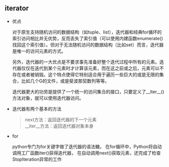 ## iterator
- 优点

  对于原生支持随机访问的数据结构（如tuple、list），迭代器和经典for循环的索引访问相比并无优势，反而丢失了索引值（可以使用内建函数enumerate()找回这个索引值）。但对于无法随机访问的数据结构（比如set）而言，迭代器是唯一的访问元素的方式。

  另外，迭代器的一大优点是不要求事先准备好整个迭代过程中所有的元素。迭代器仅仅在迭代到某个元素时才计算该元素，而在这之前或之后，元素可以不存在或者被销毁。这个特点使得它特别适合用于遍历一些巨大的或是无限的集合，比如几个G的文件，或是斐波那契数列等等。

  迭代器更大的功劳是提供了一个统一的访问集合的接口，只要定义了__iter__()方法对象，就可以使用迭代器访问。

- 迭代器有两个基本的方法

  >next方法：返回迭代器的下一个元素   
\__iter__方法：返回迭代器对象本身

- for

  python专门为for关键字做了迭代器的语法糖。
在for循环中，Python将自动调用工厂函数iter()获得迭代器，
在自动调用next()获取元素，还完成了检查StopIteration异常的工作

